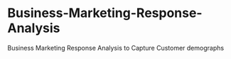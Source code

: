 # Business-Marketing-Response-Analysis
Business Marketing Response Analysis to Capture Customer demographs
